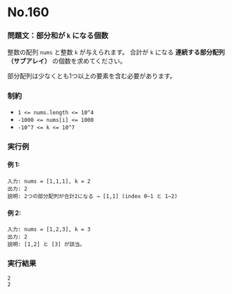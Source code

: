 # No.160

### 問題文：部分和が `k` になる個数

整数の配列 `nums` と整数 `k` が与えられます。
合計が `k` になる **連続する部分配列（サブアレイ）** の個数を求めてください。

部分配列は少なくとも1つ以上の要素を含む必要があります。

### 制約

* `1 <= nums.length <= 10^4`
* `-1000 <= nums[i] <= 1000`
* `-10^7 <= k <= 10^7`

### 実行例

#### 例 1:

```
入力: nums = [1,1,1], k = 2
出力: 2
説明: 2つの部分配列が合計2になる → [1,1] (index 0~1 と 1~2)
```

#### 例 2:

```
入力: nums = [1,2,3], k = 3
出力: 2
説明: [1,2] と [3] が該当。
```

### 実行結果

```
2
2
```
